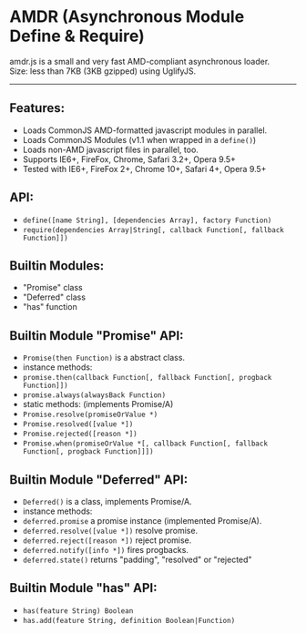 # AMDR (Asynchronous Module Define & Require)
amdr.js is a small and very fast AMD-compliant asynchronous loader.<br>
Size: less than 7KB (3KB gzipped) using UglifyJS.

----------------------------------------

## Features:
* Loads CommonJS AMD-formatted javascript modules in parallel.
* Loads CommonJS Modules (v1.1 when wrapped in a `define()`)
* Loads non-AMD javascript files in parallel, too.
* Supports IE6+, FireFox, Chrome, Safari 3.2+, Opera 9.5+
* Tested with IE6+, FireFox 2+, Chrome 10+, Safari 4+, Opera 9.5+

## API:
* `define([name String], [dependencies Array], factory Function)`
* `require(dependencies Array|String[, callback Function[, fallback Function]])`

## Builtin Modules:
* "Promise" class
* "Deferred" class
* "has" function

## Builtin Module "Promise" API:
* `Promise(then Function)` is a abstract class.
* instance methods:
* `promise.then(callback Function[, fallback Function[, progback Function]])`
* `promise.always(alwaysBack Function)`
* static methods: (implements Promise/A)
* `Promise.resolve(promiseOrValue *)`
* `Promise.resolved([value *])`
* `Promise.rejected([reason *])`
* `Promise.when(promiseOrValue *[, callback Function[, fallback Function[, progback Function]]])`

## Builtin Module "Deferred" API:
* `Deferred()` is a class, implements Promise/A.
* instance methods:
* `deferred.promise` a promise instance (implemented Promise/A).
* `deferred.resolve([value *])` resolve promise.
* `deferred.reject([reason *])` reject promise.
* `deferred.notify([info *])` fires progbacks.
* `deferred.state()` returns "padding", "resolved" or "rejected"

## Builtin Module "has" API:
* `has(feature String) Boolean`
* `has.add(feature String, definition Boolean|Function)`
